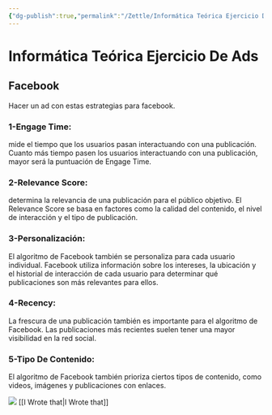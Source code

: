 ```yaml
---
{"dg-publish":true,"permalink":"/Zettle/Informática Teórica Ejercicio De Ads/","title":"Informática Teórica Ejercicio de Ads","tags":["ZeType/Ensayo"],"created":"Monday, 2023-05-15, 10:39:46 am","updated":"2023-09-25T12:56"}
---
```



# Informática Teórica Ejercicio De Ads

## Facebook

Hacer un ad con estas estrategias para facebook.

### 1-Engage Time:

mide el tiempo que los usuarios pasan interactuando con una publicación. Cuanto más tiempo pasen los usuarios interactuando con una publicación, mayor será la puntuación de Engage Time.

### 2-Relevance Score:

determina la relevancia de una publicación para el público objetivo. El Relevance Score se basa en factores como la calidad del contenido, el nivel de interacción y el tipo de publicación.

### 3-Personalización:

El algoritmo de Facebook también se personaliza para cada usuario individual. Facebook utiliza información sobre los intereses, la ubicación y el historial de interacción de cada usuario para determinar qué publicaciones son más relevantes para ellos.

### 4-Recency:

La frescura de una publicación también es importante para el algoritmo de Facebook. Las publicaciones más recientes suelen tener una mayor visibilidad en la red social.

### 5-Tipo De Contenido:

El algoritmo de Facebook también prioriza ciertos tipos de contenido, como videos, imágenes y publicaciones con enlaces.

![](https://i.imgur.com/Uphf8GK.png)
[[I Wrote that\|I Wrote that]]
